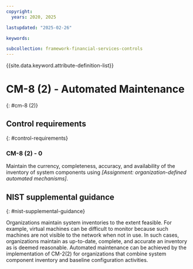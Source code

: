 ```yaml
---
copyright:
  years: 2020, 2025

lastupdated: "2025-02-26"

keywords:

subcollection: framework-financial-services-controls
---
```


{{site.data.keyword.attribute-definition-list}}

# CM-8 (2) -  Automated Maintenance
{: #cm-8 (2)}

## Control requirements
{: #control-requirements}



### CM-8 (2) - 0


Maintain the currency, completeness, accuracy, and availability of the inventory of system components using _[Assignment: organization-defined automated mechanisms]_.












## NIST supplemental guidance
{: #nist-supplemental-guidance}

Organizations maintain system inventories to the extent feasible. For example, virtual machines can be difficult to monitor because such machines are not visible to the network when not in use. In such cases, organizations maintain as up-to-date, complete, and accurate an inventory as is deemed reasonable. Automated maintenance can be achieved by the implementation of CM-2(2) for organizations that combine system component inventory and baseline configuration activities.
